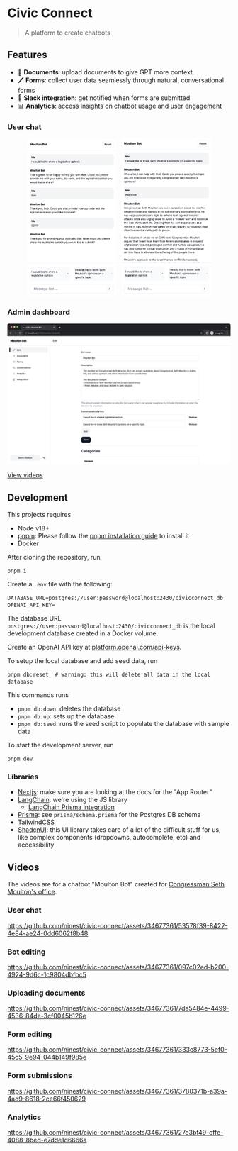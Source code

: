 # Civic Connect

> A platform to create chatbots

## Features

- 📄 **Documents**: upload documents to give GPT more context
- 🖊️ **Forms**: collect user data seamlessly through natural, conversational forms
- 💬 **Slack integration**: get notified when forms are submitted
- 📊 **Analytics**: access insights on chatbot usage and user engagement

### User chat
<p align="center">
  <img src="./assets/2023-12/chat-example-1.png" width="40%" />
  &nbsp;
  <img src="./assets/2023-12/chat-example-2.png" width="40%" />
</p>

### Admin dashboard

![Admin dashboard](./assets/2023-12/edit-bot.png)

[View videos](#Videos)

## Development

This projects requires

- Node v18+ 
- [pnpm](https://pnpm.io/): Please follow the [pnpm installation guide](https://pnpm.io/installation) to install it
- Docker

After cloning the repository, run

```
pnpm i 
```

Create a `.env` file with the following:

```env
DATABASE_URL=postgres://user:password@localhost:2430/civicconnect_db
OPENAI_API_KEY=
```

The database URL `postgres://user:password@localhost:2430/civicconnect_db` is the local development database created in a Docker volume.

Create an OpenAI API key at [platform.openai.com/api-keys](https://platform.openai.com/api-keys).

To setup the local database and add seed data, run

```
pnpm db:reset  # warning: this will delete all data in the local database
```

This commands runs

- `pnpm db:down`: deletes the database
- `pnpm db:up`: sets up the database
- `pnpm db:seed`: runs the seed script to populate the database with sample data

To start the development server, run

```
pnpm dev
```

### Libraries

- [Nextjs](https://nextjs.org/docs): make sure you are looking at the docs for the "App Router"
- [LangChain](https://www.langchain.com/): we're using the JS library
  - [LangChain Prisma integration](https://js.langchain.com/docs/integrations/vectorstores/prisma)
- [Prisma](https://www.prisma.io/): see `prisma/schema.prisma` for the Postgres DB schema
- [TailwindCSS](https://tailwindcss.com/)
- [ShadcnUI](https://ui.shadcn.com/): this UI library takes care of a lot of the difficult stuff for us, like complex components (dropdowns, autocomplete, etc) and accessibility

## Videos

The videos are for a chatbot "Moulton Bot" created for [Congressman Seth Moulton's office](https://moulton.house.gov/).

### User chat

https://github.com/ninest/civic-connect/assets/34677361/53578f39-8422-4e84-ae24-0dd6062f8b48



### Bot editing

https://github.com/ninest/civic-connect/assets/34677361/097c02ed-b200-4924-9d6c-1c9804dbfbc5

### Uploading documents

https://github.com/ninest/civic-connect/assets/34677361/7da5484e-4499-4536-84de-3cf0045b126e

### Form editing

https://github.com/ninest/civic-connect/assets/34677361/333c8773-5ef0-45c5-9e94-044b149f985e

### Form submissions

https://github.com/ninest/civic-connect/assets/34677361/3780371b-a39a-4ad9-8618-2ce66f450629

### Analytics

https://github.com/ninest/civic-connect/assets/34677361/27e3bf49-cffe-4088-8bed-e7dde1d6666a
